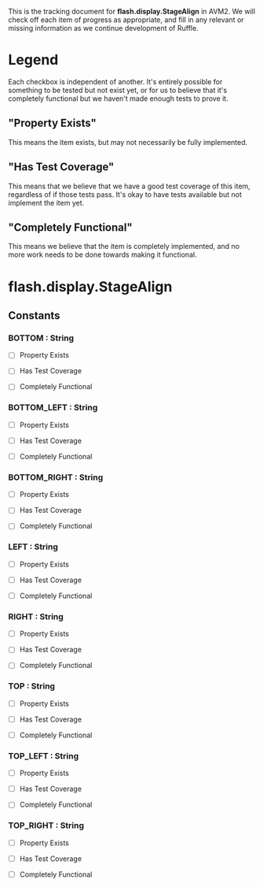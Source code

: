 This is the tracking document for **flash.display.StageAlign** in AVM2. We will check off each item of progress as appropriate, and fill in any relevant or missing information as we continue development of Ruffle.
# Legend

Each checkbox is independent of another. It's entirely possible for something to be tested but not exist yet, or for us to believe that it's completely functional but we haven't made enough tests to prove it.
## "Property Exists"

This means the item exists, but may not necessarily be fully implemented.
## "Has Test Coverage"

This means that we believe that we have a good test coverage of this item, regardless of if those tests pass. It's okay to have tests available but not implement the item yet.
## "Completely Functional"

This means we believe that the item is completely implemented, and no more work needs to be done towards making it functional.
# flash.display.StageAlign
## Constants
### BOTTOM : String

* [ ] Property Exists

* [ ] Has Test Coverage

* [ ] Completely Functional


### BOTTOM_LEFT : String

* [ ] Property Exists

* [ ] Has Test Coverage

* [ ] Completely Functional


### BOTTOM_RIGHT : String

* [ ] Property Exists

* [ ] Has Test Coverage

* [ ] Completely Functional


### LEFT : String

* [ ] Property Exists

* [ ] Has Test Coverage

* [ ] Completely Functional


### RIGHT : String

* [ ] Property Exists

* [ ] Has Test Coverage

* [ ] Completely Functional


### TOP : String

* [ ] Property Exists

* [ ] Has Test Coverage

* [ ] Completely Functional


### TOP_LEFT : String

* [ ] Property Exists

* [ ] Has Test Coverage

* [ ] Completely Functional


### TOP_RIGHT : String

* [ ] Property Exists

* [ ] Has Test Coverage

* [ ] Completely Functional